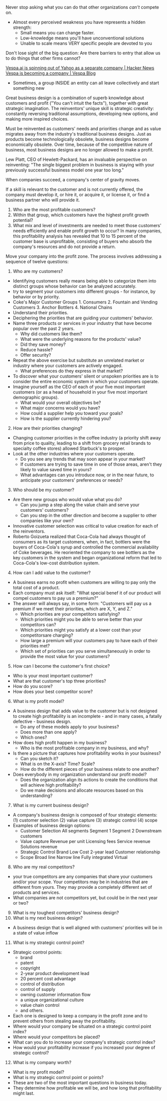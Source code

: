 
Never stop asking what you can do that other organizations _can't_ compete on.
- Almost every perceived weakness you have represents a hidden strength:
    - Small means you can change faster.
    - Low-knowledge means you'll have unconventional solutions
    - Unable to scale means VERY specific people are devoted to you

Don't lose sight of the big question: Are there barriers to entry that allow us to do things that other firms cannot?

[Vespa.ai is spinning out of Yahoo as a separate company | Hacker News](https://news.ycombinator.com/item?id=37769962)
[Vespa is becoming a company | Vespa Blog](https://blog.vespa.ai/vespa-is-becoming-its-own-company/)
- Sometimes, a group INSIDE an entity can all leave collectively and start something new

Great business design is a combination of superb knowledge about customers and profit ("You can't intuit the facts"), together with great strategic imagination.
The reinventors' unique skill is strategic creativity: constantly reversing traditional assumptions, developing new options, and making more inspired choices.

Must be reinvented as customers' needs and priorities change and as value migrates away from the industry's traditional business designs.
Just as products become technologically obsolete, business designs become economically obsolete.
Over time, because of the competitive nature of business, most business designs are no longer allowed to make a profit.

Lew Platt, CEO of Hewlett-Packard, has an invaluable perspective on reinventing: "The single biggest problem in business is staying with your previously successful business model one year too long."

When companies succeed, a company's center of gravity moves.

If a skill is relevant to the customer and is not currently offered, the company must develop it, or hire it, or acquire it, or license it, or find a business partner who will provide it.

1. Who are the most profitable customers?
2. Within that group, which customers have the highest profit growth potential?
3. What mix and level of investments are needed to meet those customers' needs efficiently and enable profit growth to occur?
In many companies, this profitability analysis has revealed that 10 to 15 percent of the customer base is unprofitable, consisting of buyers who absorb the company's resources and do not provide a return.

Move your company into the profit zone. The process involves addressing a sequence of twelve questions:
1. Who are my customers?
  - Identifying customers really means being able to categorize them into distinct groups whose behavior can be analyzed accurately.
  - try to segment your customers into different groups - for instance, by behavior or by priority.
  - Coke's Major Customer Groups 1. Consumers 2. Fountain and Vending Customers 3. Anchor Bottlers 4. National Chains
  - Understand their priorities.
  - Deciphering the priorities that are guiding your customers' behavior.
  - Name three products or services in your industry that have become popular over the past 2 years.
    - Why did customers like them?
    - What were the underlying reasons for the products' value?
    - Did they save money?
    - Reduce hassle?
    - Offer security?
  - Repeat the above exercise but substitute an unrelated market or industry where your customers are actively engaged.
    - What preferences do they express in that market?
  - To discover what your customers' silent or unspoken priorities are is to consider the entire economic system in which your customers operate.
  - Imagine yourself as the CEO of each of your five most important customers (or as a head of household in your five most important demographic groups).
    - What would your overall objectives be?
    - What major concerns would you have?
    - How could a supplier help you toward your goals?
    - How is the supplier currently hindering you?
2. How are their priorities changing?
  - Changing customer priorities in the coffee industry (a priority shift away from price to quality, leading to a shift from grocery retail brands to specialty coffee stores) allowed Starbuck's to prosper.
  - Look at the other industries where your customers operate.
    - Do you see any trends that may soon appear in your market?
    - If customers are trying to save time in one of those areas, aren't they likely to value saved time in yours?
    - What advantages can you introduce now, or in the near future, to anticipate your customers' preferences or needs?
3. Who should be my customer?
  - Are there new groups who would value what you do?
    - Can you jump a step along the value chain and serve your customers' customers?
    - Can you step in the other direction and become a supplier to other companies like your own?
  - Innovative customer selection was critical to value creation for each of the reinventors.
  - Roberto Goizueta realized that Coca-Cola had always thought of consumers as its target customers, when, in fact, bottlers were the buyers of Coca-Cola's syrup and controlled the commercial availability of Coke beverages. He reoriented the company to see bottlers as the key customers in the system and began organizational reform that led to Coca-Cola's low-cost distribution system.
4. How can I add value to the customer?
  - A business earns no profit when customers are willing to pay only the total cost of a product.
  - Each company must ask itself: "What special benef it of our product will compel customers to pay us a premium?"
  - The answer will always say, in some form: "Customers will pay us a premium if we meet their priorities, which are X, Y, and Z."
    - Which priorities are your competitors satisfying?
    - Which priorities might you be able to serve better than your competitors can?
    - Which priorities might you satisfy at a lower cost than your competitorsare charging?
    - How large a premium will your customers pay to have each of their priorities met?
    - Which set of priorities can you serve simultaneously in order to provide the most value for your customers?
5. How can I become the customer's first choice?
  - Who is your most important customer?
  - What are that customer's top three priorities?
  - How do you score?
  - How does your best competitor score?
6. What is my profit model?
  - A business design that adds value to the customer but is not designed to create high profitability is an incomplete - and in many cases, a fatally defective - business design.
    - Do any of these models apply to your business?
    - Does more than one apply?
    - Which ones?
  - How does high profit happen in my business?
    - Who is the most profitable company in my business, and why?
  - Is there a picture that captures how profitability works in your business?
    - Can you sketch it?
    - What is on the X-axis? Time? Scale?
    - How do the different pieces of your business relate to one another?
  - Does everybody in my organization understand our profit model?
    - Does the organization align its actions to create the conditions that will achieve high profitability?
    - Do we make decisions and allocate resources based on this understanding?
7. What is my current business design?
  - A company's business design is composed of four strategic elements:
    (1) customer selection
    (2) value capture
    (3) strategic control
    (4) scope
  - Examples of business design options:
    - Customer Selection All segments Segment 1 Segment 2 Downstream customers
    - Value capture Revenue per unit Licensing fees Service revenue Solutions revenue
    - Strategic Control Brand Low Cost 2-year lead Customer relationship
    - Scope Broad line Narrow line Fully integrated Virtual
8. Who are my real competitors?
  - your true competitors are any companies that share your customers and/or your scope. Your competitors may be in industries that are different from yours. They may provide a completely different set of products and services.
  - What companies are not competitors yet, but could be in the next year or two?
9. What is my toughest competitors' business design?
10. What is my next business design?
  - A business design that is well aligned with customers' priorities will be in a state of value inflow
11. What is my strategic control point?
  - Strategic control points:
    - brand
    - patent
    - copyright
    - 2-year product development lead
    - 20 percent cost advantage
    - control of distribution
    - control of supply
    - owning customer information flow
    - a unique organizational culture
    - value chain control
    - and others.
  - Each one is designed to keep a company in the profit zone and to prevent others from stealing away the profitability.
  - Where would your company be situated on a strategic control point index?
  - Where would your competitors be placed?
  - What can you do to increase your company's strategic control index?
  - How would your profitability increase if you increased your degree of strategic control?
12. What is my company worth?
  - What is my profit model?
  - What is my strategic control point or points?
  - These are two of the most important questions in business today.
  - They determine how profitable we will be, and how long that profitability might last.
